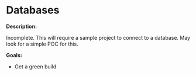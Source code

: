 # Databases

**Description:**

Incomplete. This will require a sample project to connect to a database. May look for a simple POC for this.

**Goals:**

 - Get a green build

